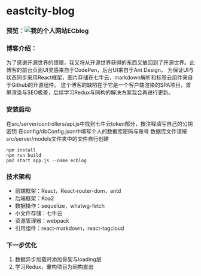 # eastcity-blog

### 预览：![我的个人网站ECblog](http://www.eastcity.top/)

### 博客介绍：
为了感谢开源世界的馈赠，我又将从开源世界获得的东西又放回到了开源世界。此博客的前台页面UI灵感来自于CodePen，后台UI来自于Ant Design，
为保证UI与状态同步采用React框架，图片存储在七牛云，markdown解析和标签云组件来自于Github的开源组件。
这个博客的缺陷在于它是一个客户端渲染的SPA项目，首屏渲染与SEO极差，后续学习Redux与同构的解决方案我会再进行更新。

### 安装启动
在src/server/controllers/api.js中找到七牛云token部分，按注释填写自己的公钥密钥
在config/dbConfig.json中填写个人的数据库密码与账号
数据库文件请按src/server/models文件夹中的文件自行创建
```node
npm install
npm run build
pm2 start app.js --name ecblog
```

### 技术架构
+ 前端框架：React，React-router-dom，antd
+ 后端框架：Koa2
+ 数据操作：sequelize，whatwg-fetch
+ 小文件存储：七牛云
+ 资源管理器：webpack
+ 引用组件：react-markdown，react-tagcloud

### 下一步优化
1. 数据异步加载时添加骨架与loading层
2. 学习Redux，重构项目为同构直出
